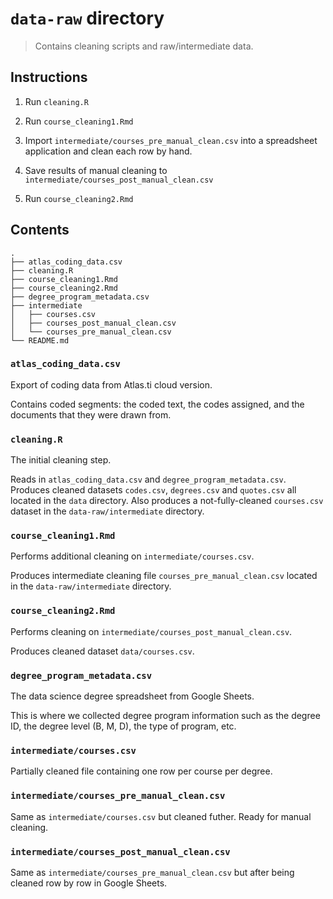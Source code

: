 # `data-raw` directory

> Contains cleaning scripts and raw/intermediate data.


## Instructions

1. Run `cleaning.R`

2. Run `course_cleaning1.Rmd`

3. Import `intermediate/courses_pre_manual_clean.csv` into a spreadsheet 
application and clean each row by hand.

4. Save results of manual cleaning to `intermediate/courses_post_manual_clean.csv`

5. Run `course_cleaning2.Rmd`


## Contents

```
.
├── atlas_coding_data.csv
├── cleaning.R
├── course_cleaning1.Rmd
├── course_cleaning2.Rmd
├── degree_program_metadata.csv
├── intermediate
│   ├── courses.csv
│   ├── courses_post_manual_clean.csv
│   └── courses_pre_manual_clean.csv
└── README.md
```

### `atlas_coding_data.csv`

Export of coding data from Atlas.ti cloud version. 

Contains coded segments: the coded text, the codes assigned, and the documents
that they were drawn from.


### `cleaning.R`

The initial cleaning step. 

Reads in `atlas_coding_data.csv` and `degree_program_metadata.csv`. 
Produces cleaned datasets `codes.csv`, `degrees.csv` and `quotes.csv` all 
located in the `data` directory. Also produces a not-fully-cleaned 
`courses.csv` dataset in the `data-raw/intermediate` directory. 


### `course_cleaning1.Rmd`

Performs additional cleaning on `intermediate/courses.csv`. 

Produces intermediate cleaning file `courses_pre_manual_clean.csv` located in 
the `data-raw/intermediate` directory. 


### `course_cleaning2.Rmd`

Performs cleaning on `intermediate/courses_post_manual_clean.csv`. 

Produces cleaned dataset `data/courses.csv`. 


### `degree_program_metadata.csv`

The data science degree spreadsheet from Google Sheets. 

This is where we collected degree program information such as the
degree ID, the degree level (B, M, D), the type of program, etc.


### `intermediate/courses.csv`

Partially cleaned file containing one row per course per degree.


### `intermediate/courses_pre_manual_clean.csv`

Same as `intermediate/courses.csv` but cleaned futher. Ready for manual
cleaning.


### `intermediate/courses_post_manual_clean.csv`

Same as `intermediate/courses_pre_manual_clean.csv` but after being cleaned
row by row in Google Sheets. 



